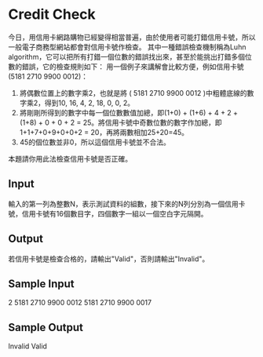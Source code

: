 # Credit Check
今日，用信用卡網路購物已經變得相當普遍，由於使用者可能打錯信用卡號，所以一般電子商務型網站都會對信用卡號作檢查。
其中一種錯誤檢查機制稱為Luhn algorithm，它可以把所有打錯一個位數的錯誤找出來，甚至於能挑出打錯多個位數的錯誤，它的檢查規則如下：
用一個例子來講解會比較方便，例如信用卡號(5181 2710 9900 0012)：

   1. 將偶數位置上的數字乘2，也就是將 ( 5181 2710 9900 0012 )中粗體底線的數字乘2，得到10, 16, 4, 2, 18, 0, 0, 2。
   2. 將剛剛所得到的數字中每一個位數數值加總，即(1+0) + (1+6) + 4 + 2 + (1+8) + 0 + 0 + 2 = 25。將信用卡號中奇數位數的數字作加總，即1+1+7+0+9+0+0+2 = 20，再將兩數相加25+20=45。
   3. 45的個位數並非0，所以這個信用卡號並不合法。

本題請你用此法檢查信用卡號是否正確。

## Input
輸入的第一列為整數N，表示測試資料的組數，接下來的N列分別為一個信用卡號，信用卡號有16個數目字，四個數字一組以一個空白字元隔開。
## Output
若信用卡號是檢查合格的，請輸出"Valid"，否則請輸出"Invalid"。
## Sample Input
   2
   5181 2710 9900 0012
   5181 2710 9900 0017
## Sample Output
   Invalid
   Valid

